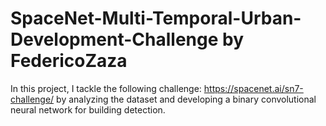 # SpaceNet-Multi-Temporal-Urban-Development-Challenge by FedericoZaza
In this project, I tackle the following challenge: https://spacenet.ai/sn7-challenge/ by analyzing the dataset and developing a binary convolutional neural network for building detection.

